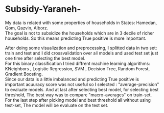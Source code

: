 # Subsidy-Yaraneh-
<p>
My data is related with some properties of households in States: Hamedan, Qom, Qazvin, Alborz.<br>
The goal is not to subsidize the households which are in 3 decile of richer households. So this means predicting True positive is more important.
</p>
<p>
After doing some visualization and preprocessing, I splitted data in two set: train and test and I did crossvalidation over all models and used test set just one time after selecting the best model.<br> 
For this binary classification I tried diffrent machine learning algorithms: KNeighbors , Logistic Regression, SVM , Decision Tree, Random Forest, Gradient Boosting.<br>
Since our data is a little imbalanced and predicting True positive is important acuuracy score was not useful so I selected : "average-precision" to evaluate models. And at last after selecting best model, for selecting best threshold, The best way was to compare "macro-averages" on train-set.<br>
For the last step after picking model and best threshold all without using test-set, The model will be evaluate on the test set.
</p>
